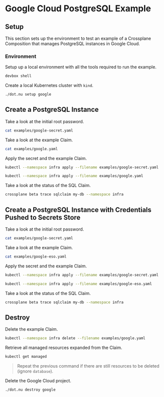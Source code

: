 # Google Cloud PostgreSQL Example

## Setup

This section sets up the environment to test an example of a Crossplane Composition that manages PostgreSQL instances in Google Cloud.

### Environment

Setup up a local environment with all the tools required to run the example.

```sh
devbox shell
```

Create a local Kubernetes cluster with `kind`.

```sh
./dot.nu setup google
```

## Create a PostgreSQL Instance

Take a look at the initial root password.

```sh
cat examples/google-secret.yaml
```

Take a look at the example Claim.

```sh
cat examples/google.yaml
```

Apply the secret and the example Claim.

```sh
kubectl --namespace infra apply --filename examples/google-secret.yaml

kubectl --namespace infra apply --filename examples/google.yaml
```

Take a look at the status of the SQL Claim.

```sh
crossplane beta trace sqlclaim my-db --namespace infra
```

## Create a PostgreSQL Instance with Credentials Pushed to Secrets Store

Take a look at the initial root password.

```sh
cat examples/google-secret.yaml
```

Take a look at the example Claim.

```sh
cat examples/google-eso.yaml
```

Apply the secret and the example Claim.

```sh
kubectl --namespace infra apply --filename examples/google-secret.yaml

kubectl --namespace infra apply --filename examples/google-eso.yaml
```

Take a look at the status of the SQL Claim.

```sh
crossplane beta trace sqlclaim my-db --namespace infra
```

## Destroy

Delete the example Claim.

```sh
kubectl --namespace infra delete --filename examples/google.yaml
```

Retrieve all managed resources expanded from the Claim.

```sh
kubectl get managed
```

> Repeat the previous command if there are still resources to be deleted (ignore `database`).

Delete the Google Cloud project.

```sh
./dot.nu destroy google
```
